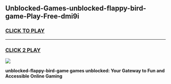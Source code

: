 
## Unblocked-Games-unblocked-flappy-bird-game-Play-Free-dmi9i
<h3>
<a href="https://premium76.site?title=unblocked-flappy-bird-game&ref=24M">CLICK TO PLAY</a></h3>
<hr>

<h3>
<a href="https://premium76.site?title=unblocked-flappy-bird-game&ref=24M">CLICK 2 PLAY</a>
  
</h3>

<a href="https://premium76.site?title=unblocked-flappy-bird-game&ref=24M"><img src="https://clearcache.store/games.png"></a>


**unblocked-flappy-bird-game games unblocked: Your Gateway to Fun and Accessible Online Gaming**
